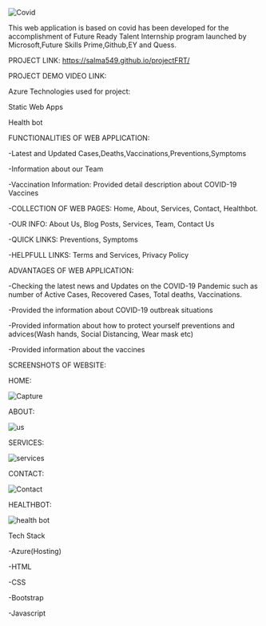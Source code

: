 ![Covid](https://user-images.githubusercontent.com/117900157/232210249-0322652e-45a5-4025-b3bf-35a4b408aba6.JPG)



This web application is based on covid has been developed for the accomplishment of Future Ready Talent 
Internship program launched by Microsoft,Future Skills Prime,Github,EY and Quess.


PROJECT LINK: https://salma549.github.io/projectFRT/

PROJECT DEMO VIDEO LINK: 


Azure Technologies used for project:

Static Web Apps

Health bot


FUNCTIONALITIES OF WEB APPLICATION:


-Latest and Updated Cases,Deaths,Vaccinations,Preventions,Symptoms

-Information about our Team

-Vaccination Information: Provided detail description about COVID-19 Vaccines

-COLLECTION OF WEB PAGES: Home, About, Services, Contact, Healthbot.

-OUR INFO: About Us, Blog Posts, Services, Team, Contact Us

-QUICK LINKS: Preventions, Symptoms

-HELPFULL LINKS: Terms and Services, Privacy Policy


ADVANTAGES OF WEB APPLICATION:

-Checking the latest news and Updates on the COVID-19 Pandemic such as number of Active Cases, Recovered Cases, Total deaths, Vaccinations.

-Provided the information about COVID-19 outbreak situations

-Provided information about how to protect yourself preventions and advices(Wash hands, Social Distancing, Wear mask etc)

-Provided information about the vaccines



SCREENSHOTS OF WEBSITE:

HOME:




![Capture](https://user-images.githubusercontent.com/117900157/232207421-e3b20f5b-5b93-4aee-87f7-a0a635027556.JPG)

ABOUT:



![us](https://user-images.githubusercontent.com/117900157/232207871-be262aaa-32bb-4073-aeab-d8b7edf376af.JPG)

SERVICES:


![services](https://user-images.githubusercontent.com/117900157/232207922-9f6bd882-563a-4bbb-a3f3-f6af26749ea0.JPG)

CONTACT:

![Contact](https://user-images.githubusercontent.com/117900157/232207949-2641c2ae-1eab-41ae-b81b-5ea681a11a3e.JPG)

HEALTHBOT:



![health bot](https://user-images.githubusercontent.com/117900157/232207977-045c8df4-7179-4859-98a1-da8331d337c0.JPG)


Tech Stack

-Azure(Hosting)

-HTML

-CSS

-Bootstrap

-Javascript

